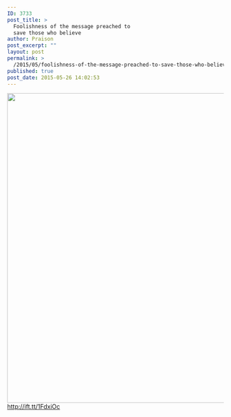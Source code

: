 ```yaml
---
ID: 3733
post_title: >
  Foolishness of the message preached to
  save those who believe
author: Praison
post_excerpt: ""
layout: post
permalink: >
  /2015/05/foolishness-of-the-message-preached-to-save-those-who-believe/
published: true
post_date: 2015-05-26 14:02:53
---
```

<img src="http://ift.tt/1PKk4Tg" class="aligncenter size-large" width="720"><br>
http://ift.tt/1FdxiOc